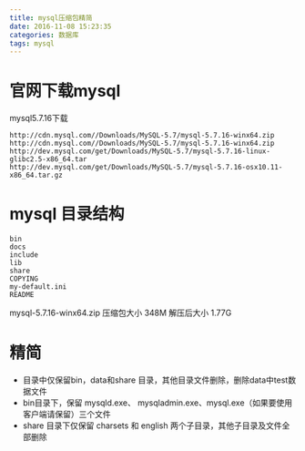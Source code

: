 ```yaml
---
title: mysql压缩包精简
date: 2016-11-08 15:23:35
categories: 数据库
tags: mysql
---
```


# 官网下载mysql
mysql5.7.16下载
```
http://cdn.mysql.com//Downloads/MySQL-5.7/mysql-5.7.16-winx64.zip
http://cdn.mysql.com//Downloads/MySQL-5.7/mysql-5.7.16-winx64.zip
http://dev.mysql.com/get/Downloads/MySQL-5.7/mysql-5.7.16-linux-glibc2.5-x86_64.tar
http://dev.mysql.com/get/Downloads/MySQL-5.7/mysql-5.7.16-osx10.11-x86_64.tar.gz
```
<!--more-->
# mysql 目录结构
```
bin
docs
include
lib
share
COPYING
my-default.ini
README
```

mysql-5.7.16-winx64.zip 压缩包大小 348M
解压后大小 1.77G
# 精简
- 目录中仅保留bin，data和share 目录，其他目录文件删除，删除data中test数据文件
- bin目录下，保留 mysqld.exe、 mysqladmin.exe、mysql.exe（如果要使用客户端请保留）三个文件
- share 目录下仅保留 charsets 和 english 两个子目录，其他子目录及文件全部删除